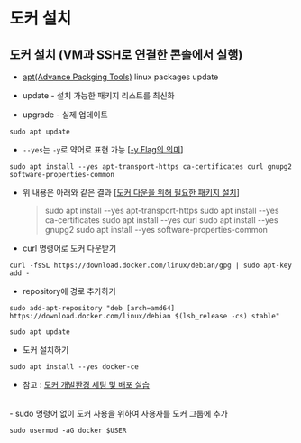 # 도커 설치
## 도커 설치 (VM과 SSH로 연결한 콘솔에서 실행)

- [apt(Advance Packging Tools)](https://tttap.tistory.com/130) linux packages update

- update - 설치 가능한 패키지 리스트를 최신화
- upgrade - 실제 업데이트

`sudo apt update`

- `--yes`는 `-y`로 약어로 표현 가능 [[-y Flag의 의미](https://webisfree.com/2018-10-08/[linux]-apt-get-install-%EC%9D%B8%EC%8A%A4%ED%86%A8%EC%97%90%EC%84%9C-y-flag%EC%9D%98-%EC%9D%98%EB%AF%B8)]

`sudo apt install --yes apt-transport-https ca-certificates curl gnupg2 software-properties-common`

- 위 내용은 아래와 같은 결과 [[도커 다운을 위해 필요한 패키지 설치](https://roseline124.github.io/kuberdocker/2019/07/17/docker-study02.html)]

    >sudo apt install --yes apt-transport-https
    >sudo apt install --yes ca-certificates
    >sudo apt install --yes curl
    >sudo apt install --yes gnupg2
    >sudo apt install --yes software-properties-common

- curl 명령어로 도커 다운받기

`curl -fsSL https://download.docker.com/linux/debian/gpg | sudo apt-key add -`

- repository에 경로 추가하기

`sudo add-apt-repository "deb [arch=amd64] https://download.docker.com/linux/debian $(lsb_release -cs) stable"`

`sudo apt update`

- 도커 설치하기

`sudo apt install --yes docker-ce`
<br>
- 참고 : [도커 개발환경 세팅 및 배포 실습](https://roseline124.github.io/kuberdocker/2019/07/17/docker-study02.html)
<br>
- sudo 명령어 없이 도커 사용을 위하여 사용자를 도커 그룹에 추가

`sudo usermod -aG docker $USER`
